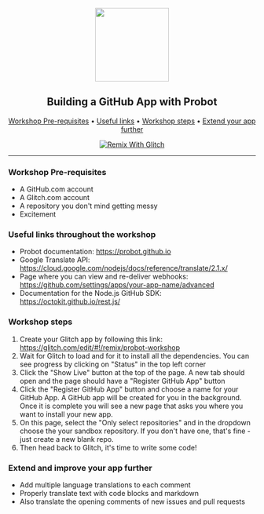 <p align="center">
  <img width="150" src="https://probot.github.io/assets/logo.png">
</p>
<h2 align="center">Building a GitHub App with Probot</h2>

<p align="center">
  <a href="#workshop-pre-requisites">Workshop Pre-requisites</a> •
  <a href="#useful-links-throughout-the-workshop">Useful links</a> •
  <a href="#workshop-steps">Workshop steps</a> •
  <a href="#extend-and-improve-your-app-further">Extend your app further</a>
</p>

<p align="center">
  <a href="https://glitch.com/edit/#!/remix/probot-workshop">
    <img src="https://cdn.glitch.com/2703baf2-b643-4da7-ab91-7ee2a2d00b5b%2Fremix-button.svg" alt="Remix With Glitch">
  </a>
</p>

---


### Workshop Pre-requisites

- A GitHub.com account
- A Glitch.com account
- A repository you don't mind getting messy
- Excitement

### Useful links throughout the workshop

- Probot documentation: https://probot.github.io
- Google Translate API: https://cloud.google.com/nodejs/docs/reference/translate/2.1.x/
- Page where you can view and re-deliver webhooks: https://github.com/settings/apps/your-app-name/advanced
- Documentation for the Node.js GitHub SDK: https://octokit.github.io/rest.js/

### Workshop steps

1. Create your Glitch app by following this link: https://glitch.com/edit/#!/remix/probot-workshop
1. Wait for Glitch to load and for it to install all the dependencies. You can see progress by clicking on "Status" in the top left corner
1. Click the "Show Live" button at the top of the page. A new tab should open and the page should have a "Register GitHub App" button
1. Click the "Register GitHub App" button and choose a name for your GitHub App. A GitHub app will be created for you in the background. Once it is complete you will see a new page that asks you where you want to install your new app.
1. On this page, select the "Only select repositories" and in the dropdown choose the your sandbox repository. If you don't have one, that's fine - just create a new blank repo.
1. Then head back to Glitch, it's time to write some code!

### Extend and improve your app further

- Add multiple language translations to each comment
- Properly translate text with code blocks and markdown
- Also translate the opening comments of new issues and pull requests
